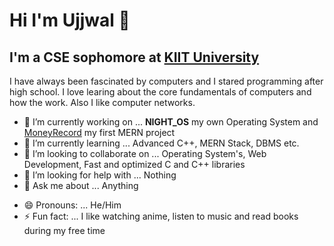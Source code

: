 # Hi I'm Ujjwal 👋

## I'm a CSE sophomore at [KIIT University](https://kiit.ac.in/)

I have always been fascinated by computers and I stared programming after high school. I love learing about the core fundamentals of computers and how the work. Also I like computer networks.

- 🔭 I’m currently working on ... __NIGHT_OS__ my own Operating System and [MoneyRecord]() my first MERN project
- 🌱 I’m currently learning ... Advanced C++, MERN Stack, DBMS etc.
- 👯 I’m looking to collaborate on ... Operating System's, Web Development, Fast and optimized C and C++ libraries
- 🤔 I’m looking for help with ... Nothing
- 💬 Ask me about ... Anything
<!-- - 📫 How to reach me: ...  -->
- 😄 Pronouns: ... He/Him
- ⚡ Fun fact: ... I like watching anime, listen to music and read books during my free time
